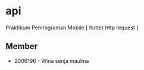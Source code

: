 # api

Praktikum Pemrograman Mobile [ flutter http request ]

## Member
- 2006196 - Wina senja maulina